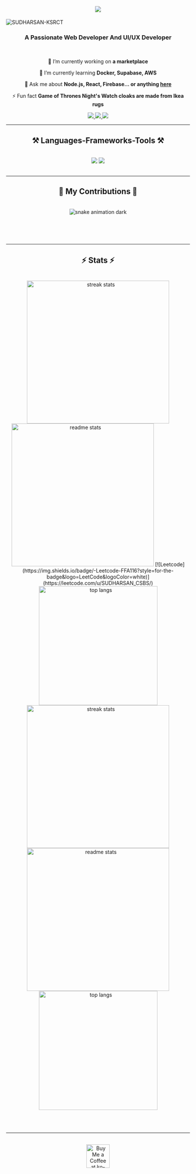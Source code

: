 <h1 align="center">
    <img src="https://readme-typing-svg.herokuapp.com/?font=Righteous&size=35&center=true&vCenter=true&width=500&height=70&duration=4000&lines=Hi+There!+👋;+I'm+Sudharsan+P!;" />
</h1>
<p align="left"> 
  <img src="https://komarev.com/ghpvc/?username=SUDHARSAN-KSRCT&label=Profile%20views&color=0e75b6&style=flat" alt="SUDHARSAN-KSRCT" /> 
</p>

<h3 align="center">A Passionate Web Developer And UI/UX Developer</h3>

<br/>

<div align="center">

 🔭 I’m currently working on **a marketplace**

 🌱 I’m currently learning **Docker, Supabase, AWS**

 💬 Ask me about **Node.js, React, Firebase... or anything [here](https://github.com/SUDHARSAN-KSRCT)**

 ⚡ Fun fact **Game of Thrones Night's Watch cloaks are made from Ikea rugs**

</div>

<div align="center"> 
  <a href="mailto:sudharsancsbs@gmail.com">
    <img src="https://img.shields.io/badge/Gmail-333333?style=for-the-badge&logo=gmail&logoColor=red" />
  </a>
  <a href="https://www.linkedin.com/in/sudharsancsbs/" target="_blank">
    <img src="https://img.shields.io/badge/LinkedIn-0077B5?style=for-the-badge&logo=linkedin&logoColor=white" />
  </a>
  <a href="https://sudharsansite.netlify.app/" target="_blank">
     <img src="https://img.shields.io/badge/Portfolio-FF5722?style=for-the-badge&logo=todoist&logoColor=white" />
  </a>
</div>

<hr/>

<h2 align="center">⚒️ Languages-Frameworks-Tools ⚒️</h2>
<br/>
<div align="center">
    <img src="https://skillicons.dev/icons?i=react,bootstrap,html,css,vscode,github,figma,tailwind,git" />
    <img src="https://skillicons.dev/icons?i=nodejs,python,javascript,express,mongodb,c,java,mysql" /><br>
</div>

<br/>
<hr/>

<div align="center">
  <h2>🐍 My Contributions 🐍</h2>
  <br>
 <img alt="snake animation dark" src="https://raw.githubusercontent.com/SUDHARSAN-KSRCT/SUDHARSAN-KSRCT/output/github-contribution-grid-snake-dark.svg?palette=github-dark" />

  <br/><br/><br/>
</div>

<hr/>

<h2 align="center">⚡ Stats ⚡</h2>
<br>
<div align=center>  
  <img width=390 src="https://github-readme-streak-stats-salesp07.vercel.app/?user=SUDHARSAN-KSRCT&count_private=true&theme=react&border_radius=10" alt="streak stats"/>  
  <img width=390 src="https://github-readme-stats-salesp07.vercel.app/api?username=SUDHARSAN-KSRCT&count_private=true&show_icons=true&theme=react&rank_icon=github&border_radius=10" alt="readme stats" />  
  [![Leetcode](https://img.shields.io/badge/-Leetcode-FFA116?style=for-the-badge&logo=LeetCode&logoColor=white)](https://leetcode.com/u/SUDHARSAN_CSBS/)  
  <br/>  
  <img width=325 align="center" src="https://github-readme-stats-salesp07.vercel.app/api/top-langs/?username=SUDHARSAN-KSRCT&hide=HTML&langs_count=8&layout=compact&theme=react&border_radius=10&size_weight=0.5&count_weight=0.5&exclude_repo=github-readme-stats" alt="top langs" />  
</div>  
<div align=center>
  <img width=390 src="https://github-readme-streak-stats-salesp07.vercel.app/?user=SUDHARSAN-KSRCT&count_private=true&theme=react&border_radius=10" alt="streak stats"/>
  <img width=390 src="https://github-readme-stats-salesp07.vercel.app/api?username=SUDHARSAN-KSRCT&count_private=true&show_icons=true&theme=react&rank_icon=github&border_radius=10" alt="readme stats" />
  <br/>
  <img width=325 align="center" src="https://github-readme-stats-salesp07.vercel.app/api/top-langs/?username=SUDHARSAN-KSRCT&hide=HTML&langs_count=8&layout=compact&theme=react&border_radius=10&size_weight=0.5&count_weight=0.5&exclude_repo=github-readme-stats" alt="top langs" />
</div>

<br/><br/>

<hr/>

<br/>

<div align="center">
<a href='https://ko-fi.com/sudharsan' target='_blank'>
  <img height='64' style='border:0px;height:64px;' src='https://storage.ko-fi.com/cdn/kofi1.png?v=3' border='0' alt='Buy Me a Coffee at ko-fi.com' />
</a>
</div>

<br/>
